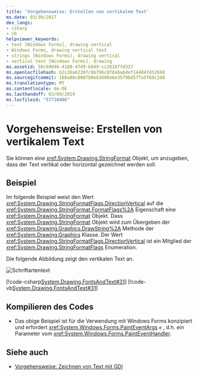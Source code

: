 ```yaml
---
title: 'Vorgehensweise: Erstellen von vertikalem Text'
ms.date: 03/30/2017
dev_langs:
- csharp
- vb
helpviewer_keywords:
- text [Windows Forms], drawing vertical
- Windows Forms, drawing vertical text
- strings [Windows Forms], drawing vertical
- vertical text [Windows Forms], drawing
ms.assetid: 50c69046-4188-47d9-b949-cc2610ffd337
ms.openlocfilehash: b2c26ab220fc9b796c8f8ababdef144847d52698
ms.sourcegitcommit: 160a88c8087b0e63606e6e35f9bd57fa5f69c168
ms.translationtype: MT
ms.contentlocale: de-DE
ms.lasthandoff: 03/09/2019
ms.locfileid: "57710406"
---
```

# <a name="how-to-create-vertical-text"></a>Vorgehensweise: Erstellen von vertikalem Text
Sie können eine <xref:System.Drawing.StringFormat> Objekt, um anzugeben, dass der Text vertikal oder horizontal gezeichnet werden soll.  
  
## <a name="example"></a>Beispiel  
 Im folgende Beispiel weist den Wert <xref:System.Drawing.StringFormatFlags.DirectionVertical> auf die <xref:System.Drawing.StringFormat.FormatFlags%2A> Eigenschaft eine <xref:System.Drawing.StringFormat> Objekt. Dass <xref:System.Drawing.StringFormat> Objekt wird zum Übergeben der <xref:System.Drawing.Graphics.DrawString%2A> Methode der <xref:System.Drawing.Graphics> Klasse. Der Wert <xref:System.Drawing.StringFormatFlags.DirectionVertical> ist ein Mitglied der <xref:System.Drawing.StringFormatFlags> Enumeration.  
  
 Die folgende Abbildung zeigt den vertikalen Text an.  
  
 ![Schriftartentext](./media/csfontstext5.png "csfontstext5")  
  
 [!code-csharp[System.Drawing.FontsAndText#31](~/samples/snippets/csharp/VS_Snippets_Winforms/System.Drawing.FontsAndText/CS/Class1.cs#31)]
 [!code-vb[System.Drawing.FontsAndText#31](~/samples/snippets/visualbasic/VS_Snippets_Winforms/System.Drawing.FontsAndText/VB/Class1.vb#31)]  
  
## <a name="compiling-the-code"></a>Kompilieren des Codes  
  
-   Das obige Beispiel ist für die Verwendung mit Windows Forms konzipiert und erfordert <xref:System.Windows.Forms.PaintEventArgs> `e` , d.h. ein Parameter vom <xref:System.Windows.Forms.PaintEventHandler>.  
  
## <a name="see-also"></a>Siehe auch
- [Vorgehensweise: Zeichnen von Text mit GDI](how-to-draw-text-with-gdi.md)
